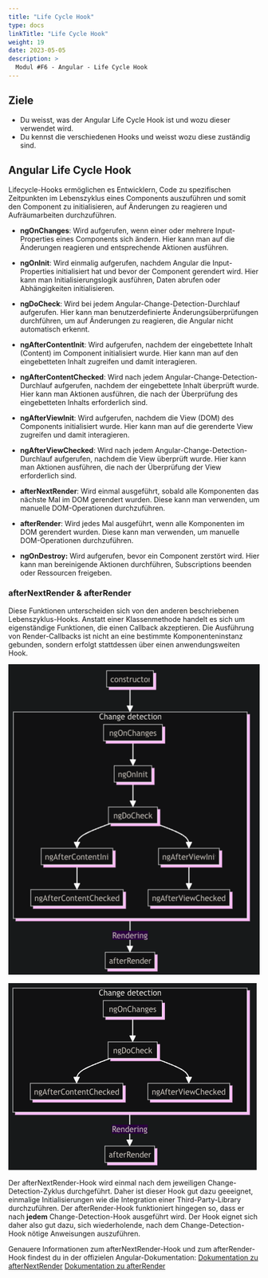 ```yaml
---
title: "Life Cycle Hook"
type: docs
linkTitle: "Life Cycle Hook"
weight: 19
date: 2023-05-05
description: >
  Modul #F6 - Angular - Life Cycle Hook
---
```


## Ziele

- Du weisst, was der Angular Life Cycle Hook ist und wozu dieser verwendet wird.
- Du kennst die verschiedenen Hooks und weisst wozu diese zuständig sind.

## Angular Life Cycle Hook

Lifecycle-Hooks ermöglichen es Entwicklern, Code zu spezifischen Zeitpunkten im Lebenszyklus eines Components auszuführen und somit den Component zu initialisieren, auf Änderungen zu reagieren und Aufräumarbeiten durchzuführen.

- **ngOnChanges**: Wird aufgerufen, wenn einer oder mehrere Input-Properties eines Components sich ändern. Hier kann man auf die Änderungen reagieren und entsprechende Aktionen ausführen.

- **ngOnInit**: Wird einmalig aufgerufen, nachdem Angular die Input-Properties initialisiert hat und bevor der Component gerendert wird. Hier kann man Initialisierungslogik ausführen, Daten abrufen oder Abhängigkeiten initialisieren.

- **ngDoCheck**: Wird bei jedem Angular-Change-Detection-Durchlauf aufgerufen. Hier kann man benutzerdefinierte Änderungsüberprüfungen durchführen, um auf Änderungen zu reagieren, die Angular nicht automatisch erkennt.

- **ngAfterContentInit**: Wird aufgerufen, nachdem der eingebettete Inhalt (Content) im Component initialisiert wurde. Hier kann man auf den eingebetteten Inhalt zugreifen und damit interagieren.

- **ngAfterContentChecked**: Wird nach jedem Angular-Change-Detection-Durchlauf aufgerufen, nachdem der eingebettete Inhalt überprüft wurde. Hier kann man Aktionen ausführen, die nach der Überprüfung des eingebetteten Inhalts erforderlich sind.

- **ngAfterViewInit**: Wird aufgerufen, nachdem die View (DOM) des Components initialisiert wurde. Hier kann man auf die gerenderte View zugreifen und damit interagieren.

- **ngAfterViewChecked**: Wird nach jedem Angular-Change-Detection-Durchlauf aufgerufen, nachdem die View überprüft wurde. Hier kann man Aktionen ausführen, die nach der Überprüfung der View erforderlich sind.

- **afterNextRender**: Wird einmal ausgeführt, sobald alle Komponenten das nächste Mal im DOM gerendert wurden. Diese kann man verwenden, um manuelle DOM-Operationen durchzuführen.

- **afterRender**: Wird jedes Mal ausgeführt, wenn alle Komponenten im DOM gerendert wurden. Diese kann man verwenden, um manuelle DOM-Operationen durchzuführen.

- **ngOnDestroy:** Wird aufgerufen, bevor ein Component zerstört wird. Hier kann man bereinigende Aktionen durchführen, Subscriptions beenden oder Ressourcen freigeben.

### afterNextRender & afterRender

Diese Funktionen unterscheiden sich von den anderen beschriebenen Lebenszyklus-Hooks. Anstatt einer Klassenmethode handelt es sich um eigenständige Funktionen, die einen Callback akzeptieren.
Die Ausführung von Render-Callbacks ist nicht an eine bestimmte Komponenteninstanz gebunden, sondern erfolgt stattdessen über einen anwendungsweiten Hook.

![Lifecycle-Hooks ](images/angular-lifecycle-init.png)

![Lifecycle-Hooks ](images/angular-lifecycle-update.png)

Der afterNextRender-Hook wird einmal nach dem jeweiligen Change-Detection-Zyklus durchgeführt. Daher ist dieser Hook gut dazu geeeignet, einmalige Initialisierungen wie die Integration einer Third-Party-Library durchzuführen.
Der afterRender-Hook funktioniert hingegen so, dass er nach **jedem** Change-Detection-Hook ausgeführt wird. Der Hook eignet sich daher also gut dazu, sich wiederholende, nach dem Change-Detection-Hook nötige Anweisungen auszuführen.

Genauere Informationen zum afterNextRender-Hook und zum afterRender-Hook findest du in der offizielen Angular-Dokumentation:
[Dokumentation zu afterNextRender](https://angular.dev/api/core/afterNextRender)
[Dokumentation zu afterRender](https://angular.dev/api/core/afterRender)
